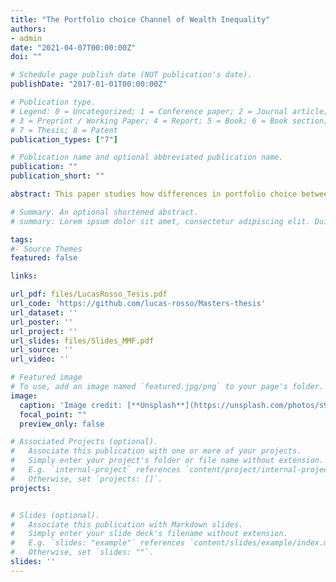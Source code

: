 ```yaml
---
title: "The Portfolio choice Channel of Wealth Inequality"
authors:
- admin
date: "2021-04-07T00:00:00Z"
doi: ""

# Schedule page publish date (NOT publication's date).
publishDate: "2017-01-01T00:00:00Z"

# Publication type.
# Legend: 0 = Uncategorized; 1 = Conference paper; 2 = Journal article;
# 3 = Preprint / Working Paper; 4 = Report; 5 = Book; 6 = Book section;
# 7 = Thesis; 8 = Patent
publication_types: ["7"]

# Publication name and optional abbreviated publication name.
publication: ""
publication_short: ""

abstract: This paper studies how differences in portfolio choice between households help explain the highly unequal wealth distribution seen in the data. It has been well documented that participation rates are substantially smaller than the ones predicted in standard models of portfolio choice. Also, both participation rates and risky shares are highly increasing in wealth. However, both features are usually absent in workhorse models of wealth accumulation. We introduce portfolio choice and adjustment frictions into an otherwise standard model of households saving behavior. Calibrating it to U.S. household-level data, we show that the model is able to provide a better fit of the wealth distribution, while being consistent with well-known facts of households' portfolio choices. In particular, the model explains roughly half of the gap between top wealth shares predicted by traditional models of wealth accumulation (e.g. Aiyagari, 1994) and the data.

# Summary. An optional shortened abstract.
# summary: Lorem ipsum dolor sit amet, consectetur adipiscing elit. Duis posuere tellus ac convallis placerat. Proin tincidunt magna sed ex sollicitudin condimentum.

tags:
#- Source Themes
featured: false

links:

url_pdf: files/LucasRosso_Tesis.pdf
url_code: 'https://github.com/lucas-rosso/Masters-thesis'
url_dataset: ''
url_poster: ''
url_project: ''
url_slides: files/Slides_MMF.pdf
url_source: ''
url_video: ''

# Featured image
# To use, add an image named `featured.jpg/png` to your page's folder. 
image:
  caption: 'Image credit: [**Unsplash**](https://unsplash.com/photos/s9CC2SKySJM)'
  focal_point: ""
  preview_only: false

# Associated Projects (optional).
#   Associate this publication with one or more of your projects.
#   Simply enter your project's folder or file name without extension.
#   E.g. `internal-project` references `content/project/internal-project/index.md`.
#   Otherwise, set `projects: []`.
projects:


# Slides (optional).
#   Associate this publication with Markdown slides.
#   Simply enter your slide deck's filename without extension.
#   E.g. `slides: "example"` references `content/slides/example/index.md`.
#   Otherwise, set `slides: ""`.
slides: ''
---
```



